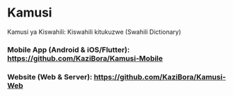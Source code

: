 # Kamusi
 Kamusi ya Kiswahili: Kiswahili kitukuzwe (Swahili Dictionary)

### Mobile App (Android & iOS/Flutter): https://github.com/KaziBora/Kamusi-Mobile

### Website (Web & Server): https://github.com/KaziBora/Kamusi-Web
